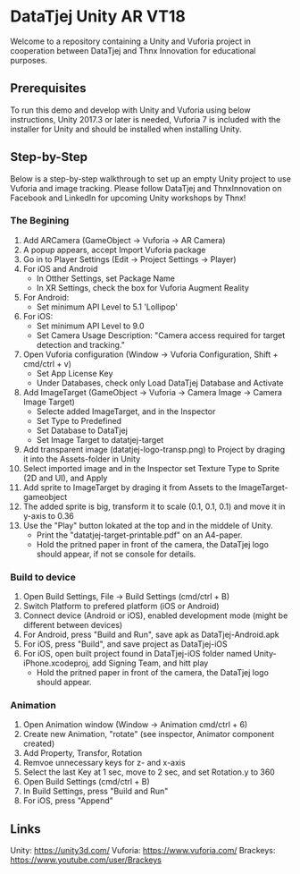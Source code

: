 # DataTjej Unity AR VT18

Welcome to a repository containing a Unity and Vuforia project in cooperation between DataTjej and Thnx Innovation for educational purposes.

## Prerequisites

To run this demo and develop with Unity and Vuforia using below instructions, Unity 2017.3 or later is needed, Vuforia 7 is included with the installer for Unity and should be installed when installing Unity.

## Step-by-Step

Below is a step-by-step walkthrough to set up an empty Unity project to use Vuforia and image tracking. Please follow DataTjej and ThnxInnovation on Facebook and LinkedIn for upcoming Unity workshops by Thnx!

### The Begining

1. Add ARCamera (GameObject -> Vuforia -> AR Camera)
2. A popup appears, accept Import Vuforia package
3. Go in to Player Settings (Edit -> Project Settings -> Player)
4. For iOS and Android
	- In Otther Settings, set Package Name
	- In XR Settings, check the box for Vuforia Augment Reality
5. For Android:
	- Set minimum API Level to 5.1 'Lollipop'
6. For iOS:
	- Set minimum API Level to 9.0
	- Set Camera Usage Description: "Camera access required for target detection and tracking."
7. Open Vuforia configuration (Window -> Vuforia Configuration, Shift + cmd/ctrl + v)
	- Set App License Key
	- Under Databases, check only Load DataTjej Database and Activate
8. Add ImageTarget (GameObject -> Vuforia -> Camera Image -> Camera Image Target)
	- Selecte added ImageTarget, and in the Inspector
	- Set Type to Predefined
	- Set Database to DataTjej
	- Set Image Target to datatjej-target
9. Add transparent image (datatjej-logo-transp.png) to Project by draging it into the Assets-folder in Unity
10. Select imported image and in the Inspector set Texture Type to Sprite (2D and UI), and Apply
11. Add sprite to ImageTarget by draging it from Assets to the ImageTarget-gameobject
12. The added sprite is big, transform it to scale (0.1, 0.1, 0.1) and move it in y-axis to 0.36
13. Use the "Play" button lokated at the top and in the middele of Unity.
	- Print the "datatjej-target-printable.pdf" on an A4-paper.
	- Hold the pritned paper in front of the camera, the DataTjej logo should appear, if not se console for details.

### Build to device
1. Open Build Settings, File -> Build Settings (cmd/ctrl + B)
2. Switch Platform to prefered platform (iOS or Android)
3. Connect device (Android or iOS), enabled development mode (might be different between devices)
4. For Android, press "Build and Run", save apk as DataTjej-Android.apk
5. For iOS, press "Build", and save project as DataTjej-iOS
6. For iOS, open built project found in DataTjej-iOS folder named Unity-iPhone.xcodeproj, add Signing Team, and hitt play
	- Hold the pritned paper in front of the camera, the DataTjej logo should appear.

### Animation
1. Open Animation window (Window -> Animation cmd/ctrl + 6)
2. Create new Animation, "rotate" (see inspector, Animator component created)
3. Add Property, Transfor, Rotation
4. Remvoe unnecessary keys for z- and x-axis
6. Select the last Key at 1 sec, move to 2 sec, and set Rotation.y to 360
7. Open Build Settings (cmd/ctrl + B)
8. In Build Settings, press "Build and Run"
9. For iOS, press "Append"

## Links
Unity: https://unity3d.com/
Vuforia: https://www.vuforia.com/
Brackeys: https://www.youtube.com/user/Brackeys

